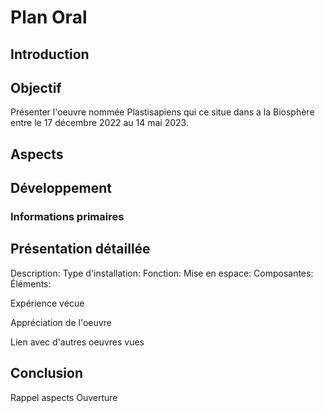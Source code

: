 
<h1>Plan Oral</h1>
<h2>Introduction</h2>

<h2>Objectif</h2>

Présenter l'oeuvre nommée Plastisapiens qui ce situe dans a la Biosphère entre le 17 décembre 2022 au 14 mai 2023.

<h2>Aspects</h2>

<h2>Développement</h2>

<h3>Informations primaires</h3>

<h2>Présentation détaillée</h2>
Description:
Type d'installation:
Fonction:
Mise en espace:
Composantes:
Éléments:


Expérience vécue

Appréciation de l'oeuvre

Lien avec d'autres oeuvres vues

<h2>Conclusion</h2>

Rappel aspects
Ouverture
